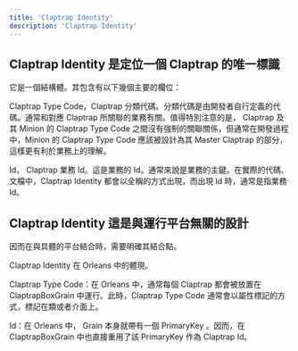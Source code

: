```yaml
---
title: 'Claptrap Identity'
description: 'Claptrap Identity'
---
```



## Claptrap Identity 是定位一個 Claptrap 的唯一標識

它是一個結構體。其包含有以下幾個主要的欄位：

Claptrap Type Code，Claptrap 分類代碼。分類代碼是由開發者自行定義的代碼。通常和對應 Claptrap 所關聯的業務有關。值得特別注意的是， Claptrap 及其 Minion 的 Claptrap Type Code 之間沒有強制的關聯關係，但通常在開發過程中，Minion 的 Claptrap Type Code 應該被設計為其 Master Claptrap 的部分，這樣更有利於業務上的理解。

Id， Claptrap 業務 Id。這是業務的 Id。通常來說是業務的主鍵。在實際的代碼、文檔中，Claptrap Identity 都會以全稱的方式出現，而出現 Id 時，通常是指業務 Id。

## Claptrap Identity 這是與運行平台無關的設計

因而在與具體的平台結合時，需要明確其結合點。

Claptrap Identity 在 Orleans 中的體現。

Claptrap Type Code：在 Orleans 中，通常每個 Claptrap 都會被放置在 ClaptrapBoxGrain 中運行。此時，Claptrap Type Code 通常會以屬性標記的方式，標記在類或者介面上。

Id：在 Orleans 中， Grain 本身就帶有一個 PrimaryKey 。因而，在 ClaptrapBoxGrain 中也直接重用了該 PrimaryKey 作為 Claptrap Id。
